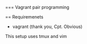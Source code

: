 === Vagrant pair programming

== Requiremenets

* vagrant (thank you, Cpt. Obvious)


This setup uses tmux and vim
